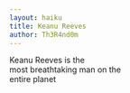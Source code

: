 ```yaml
---
layout: haiku
title: Keanu Reeves
author: Th3R4nd0m
---
```


Keanu Reeves is the<br>
most breathtaking man on the <br>
entire planet<br>